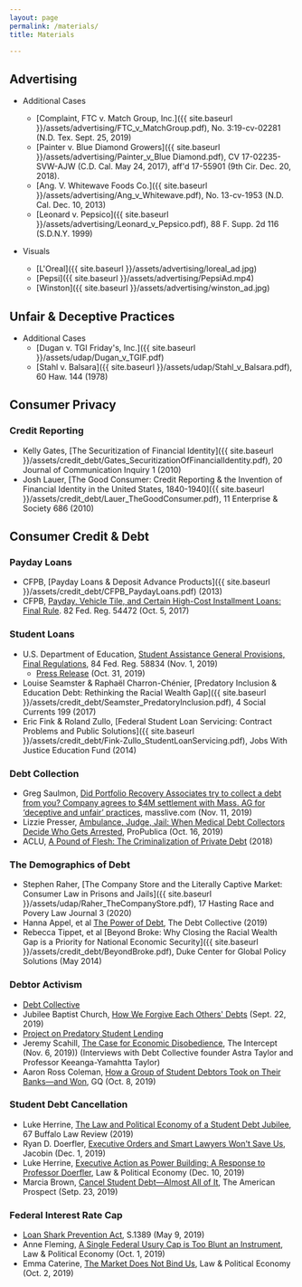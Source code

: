 ```yaml
---
layout: page
permalink: /materials/
title: Materials

---
```


## Advertising

- Additional Cases 
  - [Complaint, FTC v. Match Group, Inc.]({{ site.baseurl }}/assets/advertising/FTC_v_MatchGroup.pdf), No. 3:19-cv-02281 (N.D. Tex. Sept. 25, 2019)
  - [Painter v. Blue Diamond Growers]({{ site.baseurl }}/assets/advertising/Painter_v_Blue Diamond.pdf), CV 17-02235-SVW-AJW (C.D. Cal. May 24, 2017), aff'd  17-55901 (9th Cir. Dec. 20, 2018). 
  - [Ang. V. Whitewave Foods Co.]({{ site.baseurl }}/assets/advertising/Ang_v_Whitewave.pdf), No. 13-cv-1953 (N.D. Cal. Dec. 10, 2013)
  - [Leonard v. Pepsico]({{ site.baseurl }}/assets/advertising/Leonard_v_Pepsico.pdf), 88 F. Supp. 2d 116 (S.D.N.Y. 1999)

- Visuals 
  - [L'Oreal]({{ site.baseurl }}/assets/advertising/loreal_ad.jpg)
  - [Pepsi]({{ site.baseurl }}/assets/advertising/PepsiAd.mp4)
  - [Winston]({{ site.baseurl }}/assets/advertising/winston_ad.jpg)

## Unfair & Deceptive Practices 

- Additional Cases 
  - [Dugan v. TGI Friday's, Inc.]({{ site.baseurl }}/assets/udap/Dugan_v_TGIF.pdf)
  - [Stahl v. Balsara]({{ site.baseurl }}/assets/udap/Stahl_v_Balsara.pdf), 60 Haw. 144 (1978)

## Consumer Privacy 

### Credit Reporting 

- Kelly Gates, [The Securitization of Financial Identity]({{ site.baseurl }}/assets/credit_debt/Gates_SecuritizationOfFinancialIdentity.pdf), 20 Journal of Communication Inquiry 1 (2010)
- Josh Lauer, [The Good Consumer: Credit Reporting & the Invention of Financial Identity in the United States, 1840-1940]({{ site.baseurl }}/assets/credit_debt/Lauer_TheGoodConsumer.pdf), 11 Enterprise & Society 686 (2010)

## Consumer Credit & Debt 

### Payday Loans

- CFPB, [Payday Loans & Deposit Advance Products]({{ site.baseurl }}/assets/credit_debt/CFPB_PaydayLoans.pdf) (2013)
- CFPB, [Payday, Vehicle Tile, and Certain High-Cost Installment Loans: Final Rule](http://bit.ly/2TjwbxK). 82 Fed. Reg. 54472 (Oct. 5, 2017)

### Student Loans

- U.S. Department of Education, [Student Assistance General Provisions, Final Regulations](http://bit.ly/2tdou1i), 84 Fed. Reg. 58834 (Nov. 1, 2019)
  - [Press Release](http://bit.ly/3a513ba) (Oct. 31, 2019)
- Louise Seamster & Raphaël Charron-Chénier, [Predatory Inclusion & Education Debt: Rethinking the Racial Wealth Gap]({{ site.baseurl }}/assets/credit_debt/Seamster_PredatoryInclusion.pdf), 4 Social Currents 199 (2017)
- Eric Fink & Roland Zullo, [Federal Student Loan Servicing: Contract Problems and Public Solutions]({{ site.baseurl }}/assets/credit_debt/Fink-Zullo_StudentLoanServicing.pdf), Jobs With Justice Education Fund (2014)

### Debt Collection

- Greg Saulmon, [Did Portfolio Recovery Associates try to collect a debt from you? Company agrees to $4M settlement with Mass. AG for ‘deceptive and unfair’ practices](http://bit.ly/2RclnyN), masslive.com (Nov. 11, 2019)
- Lizzie Presser, [Ambulance, Judge, Jail: When Medical Debt Collectors Decide Who Gets Arrested](http://bit.ly/2Rh58Ai), ProPublica (Oct. 16, 2019)
- ACLU, [A Pound of Flesh: The Criminalization of Private Debt](http://bit.ly/2tZTqSE) (2018)

### The Demographics of Debt

- Stephen Raher, [The Company Store and the Literally Captive Market: Consumer Law in Prisons and Jails]({{ site.baseurl }}/assets/udap/Raher_TheCompanyStore.pdf), 17 Hasting Race and Povery Law Journal 3 (2020)
- Hanna Appel, et al [The Power of Debt](http://bit.ly/2RcxzQ6), The Debt Collective (2019)
- Rebecca Tippet, et al [Beyond Broke: Why Closing the Racial Wealth Gap is a Priority for National Economic Security]({{ site.baseurl }}/assets/credit_debt/BeyondBroke.pdf), Duke Center for Global Policy Solutions (May 2014)

### Debtor Activism

- [Debt Collective](https://debtcollective.org/)
- Jubilee Baptist Church, [How We Forgive Each Others' Debts](https://www.jubileebaptist.church/post/how-we-forgive-each-others-debts) (Sept. 22, 2019)
- [Project on Predatory Student Lending](https://predatorystudentlending.org/)
- Jeremy Scahill, [The Case for Economic Disobedience](http://bit.ly/30kuYrf), The Intercept (Nov. 6, 2019)) (Interviews with Debt Collective founder Astra Taylor and Professor Keeanga-Yamahtta Taylor)
- Aaron Ross Coleman, [How a Group of Student Debtors Took on Their Banks—and Won](http://bit.ly/2TrQE3g), GQ (Oct. 8, 2019)

### Student Debt Cancellation

- Luke Herrine, [The Law and Political Economy of a Student Debt Jubilee](http://bit.ly/3aaadmH), 67 Buffalo Law Review (2019)
- Ryan D. Doerfler, [Executive Orders and Smart Lawyers Won't Save Us](http://bit.ly/30h65gl), Jacobin (Dec. 1, 2019)
- Luke Herrine, [Executive Action as Power Building: A Response to Professor Doerfler](http://bit.ly/35OCL1N), Law & Political Economy (Dec. 10, 2019)
- Marcia Brown, [Cancel Student Debt—Almost All of It](http://bit.ly/35W8Www), The American Prospect (Setp. 23, 2019)

### Federal Interest Rate Cap

- [Loan Shark Prevention Act](http://bit.ly/2NnfH3S), S.1389 (May 9, 2019)
- Anne Fleming, [A Single Federal Usury Cap is Too Blunt an Instrument](http://bit.ly/2TlZP5i), Law & Political Economy (Oct. 1, 2019)
- Emma Caterine, [The Market Does Not Bind Us](http://bit.ly/3a90FZm), Law & Political Economy (Oct. 2, 2019)